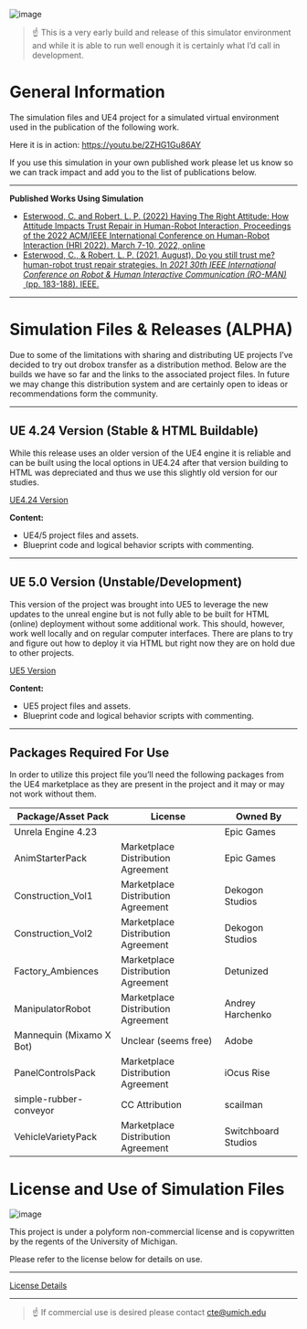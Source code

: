 ![image](https://user-images.githubusercontent.com/38667845/195360783-e4a5b0c5-b949-4b54-8566-8fec7af1ddd0.png)

> ☝ This is a very early build and release of this simulator environment and while it is able to run well enough it is certainly what I’d call in development.

# General Information

The simulation files and UE4 project for a simulated virtual environment used in the publication of the following work. 

Here it is in action: https://youtu.be/2ZHG1Gu86AY

If you use this simulation in your own published work please let us know so we can track impact and add you to the list of publications below. 

---

**Published Works Using Simulation**

- [Esterwood, C. and Robert, L. P. (2022) Having The Right Attitude: How Attitude Impacts Trust Repair in Human-Robot Interaction, Proceedings of the 2022 ACM/IEEE International Conference on Human-Robot Interaction (HRI 2022). March 7-10, 2022, online](https://deepblue.lib.umich.edu/handle/2027.42/171268)
- [Esterwood, C., & Robert, L. P. (2021, August). Do you still trust me? human-robot trust repair strategies. In *2021 30th IEEE International Conference on Robot & Human Interactive Communication (RO-MAN)*
 (pp. 183-188). IEEE.](https://ieeexplore.ieee.org/abstract/document/9515365)

---

# Simulation Files & Releases (ALPHA)

Due to some of the limitations with sharing and distributing UE projects I’ve decided to try out drobox transfer as a distribution method. Below are the builds we have so far and the links to the associated project files. In future we may change this distribution system and are certainly open to ideas or recommendations form the community.

---

## UE 4.24 Version (Stable & HTML Buildable)

While this release uses an older version of the UE4 engine it is reliable and can be built using the local options in UE4.24 after that version building to HTML was depreciated and thus we use this slightly old version for our studies.

[UE4.24 Version](https://www.dropbox.com/t/H4Cth98EV96Tsh8c)

**Content:**

- UE4/5 project files and assets.
- Blueprint code and logical behavior scripts with commenting.

---

## UE 5.0 Version (Unstable/Development)

This version of the project was brought into UE5 to leverage the new updates to the unreal engine but is not fully able to be built for HTML (online) deployment without some additional work. This should, however, work well locally and on regular computer interfaces. There are plans to try and figure out how to deploy it via HTML but right now they are on hold due to other projects. 

[UE5 Version](https://www.dropbox.com/t/ZBqOv869i415vQuh)

**Content:**

- UE5 project files and assets.
- Blueprint code and logical behavior scripts with commenting.

---

## **Packages Required For Use**

In order to utilize this project file you’ll need the following packages from the UE4 marketplace as they are present in the project and it may or may not work without them. 

| Package/Asset Pack | License | Owned By |
| --- | --- | --- |
| Unrela Engine 4.23 |  | Epic Games |
| AnimStarterPack | Marketplace Distribution Agreement | Epic Games |
| Construction_Vol1 | Marketplace Distribution Agreement | Dekogon Studios |
| Construction_Vol2 | Marketplace Distribution Agreement | Dekogon Studios |
| Factory_Ambiences | Marketplace Distribution Agreement | Detunized |
| ManipulatorRobot | Marketplace Distribution Agreement | Andrey Harchenko |
| Mannequin (Mixamo X Bot) | Unclear (seems free) | Adobe |
| PanelControlsPack | Marketplace Distribution Agreement | iOcus Rise |
| simple-rubber-conveyor | CC Attribution | scailman |
| VehicleVarietyPack | Marketplace Distribution Agreement | Switchboard Studios |


# License and Use of Simulation Files

![image](https://user-images.githubusercontent.com/38667845/195360848-8e2044a8-4e1d-4667-b2e4-622739b6dd0a.png)

This project is under a polyform non-commercial license and is copywritten by the regents of the University of Michigan. 

Please refer to the license below for details on use. 

---

[License Details](https://www.notion.so/License-Details-401dc0c96fc249fda164303b34c7e98d)

---

> ☝ If commercial use is desired please contact cte@umich.edu
